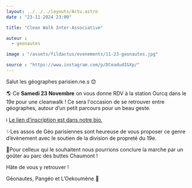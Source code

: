 ```yaml
---
layout: ../../../layouts/Actu.astro
date : "23-11-2024 23:00"

title: "Clean Walk Inter-Associative"

auteur :
  - geonautes

image : "/assets/fildactus/evenements/11-23-geonautes.jpg"

source : "https://www.instagram.com/p/DCeadudIGXp/"
---
```


Salut les géographes parisien.ne.s 😊

🌎 Ce __Samedi 23 Novembre__ on vous donne RDV à la station Ourcq dans le 19e pour une cleanwalk ! Ce sera l'occasion de se retrouver entre géographes, autour d’un petit parcours pour un beau geste.

ℹ️ [Le lien d’inscription est dans notre bio.](https://docs.google.com/forms/d/e/1FAIpQLScE158qEWcY1Yp7Pc8fwjy-WpRrZvb6ibvlYBg6RIzeR5gAHQ/viewform)

✨Les assos de Géo parisiennes sont heureuse de vous proposer ce genre d’évènement avec le soutien de la division de propreté du 19e.

🍰Pour celleux qui le souhaitent nous pourrions conclure la marche par un goûter au parc des buttes Chaumont !

Hâte de vous y retrouver !

Géonautes, Pangéo et L’Oekoumène 💚